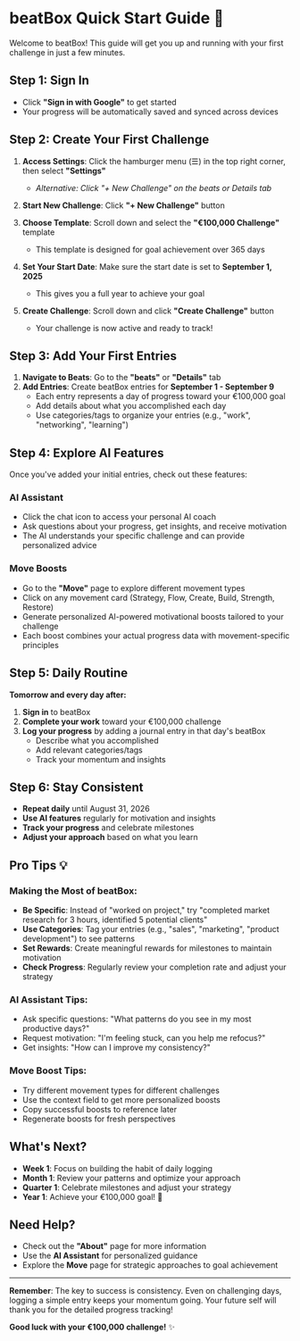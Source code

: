 # beatBox Quick Start Guide 🚀

Welcome to beatBox! This guide will get you up and running with your first challenge in just a few minutes.

## Step 1: Sign In
- Click **"Sign in with Google"** to get started
- Your progress will be automatically saved and synced across devices

## Step 2: Create Your First Challenge
1. **Access Settings**: Click the hamburger menu (☰) in the top right corner, then select **"Settings"**
   - *Alternative: Click "+ New Challenge" on the beats or Details tab*

2. **Start New Challenge**: Click **"+ New Challenge"** button

3. **Choose Template**: Scroll down and select the **"€100,000 Challenge"** template
   - This template is designed for goal achievement over 365 days

4. **Set Your Start Date**: Make sure the start date is set to **September 1, 2025**
   - This gives you a full year to achieve your goal

5. **Create Challenge**: Scroll down and click **"Create Challenge"** button
   - Your challenge is now active and ready to track!

## Step 3: Add Your First Entries
1. **Navigate to Beats**: Go to the **"beats"** or **"Details"** tab
2. **Add Entries**: Create beatBox entries for **September 1 - September 9**
   - Each entry represents a day of progress toward your €100,000 goal
   - Add details about what you accomplished each day
   - Use categories/tags to organize your entries (e.g., "work", "networking", "learning")

## Step 4: Explore AI Features
Once you've added your initial entries, check out these features:

### AI Assistant
- Click the chat icon to access your personal AI coach
- Ask questions about your progress, get insights, and receive motivation
- The AI understands your specific challenge and can provide personalized advice

### Move Boosts
- Go to the **"Move"** page to explore different movement types
- Click on any movement card (Strategy, Flow, Create, Build, Strength, Restore)
- Generate personalized AI-powered motivational boosts tailored to your challenge
- Each boost combines your actual progress data with movement-specific principles

## Step 5: Daily Routine
**Tomorrow and every day after:**

1. **Sign in** to beatBox
2. **Complete your work** toward your €100,000 challenge
3. **Log your progress** by adding a journal entry in that day's beatBox
   - Describe what you accomplished
   - Add relevant categories/tags
   - Track your momentum and insights

## Step 6: Stay Consistent
- **Repeat daily** until August 31, 2026
- **Use AI features** regularly for motivation and insights
- **Track your progress** and celebrate milestones
- **Adjust your approach** based on what you learn

## Pro Tips 💡

### Making the Most of beatBox:
- **Be Specific**: Instead of "worked on project," try "completed market research for 3 hours, identified 5 potential clients"
- **Use Categories**: Tag your entries (e.g., "sales", "marketing", "product development") to see patterns
- **Set Rewards**: Create meaningful rewards for milestones to maintain motivation
- **Check Progress**: Regularly review your completion rate and adjust your strategy

### AI Assistant Tips:
- Ask specific questions: "What patterns do you see in my most productive days?"
- Request motivation: "I'm feeling stuck, can you help me refocus?"
- Get insights: "How can I improve my consistency?"

### Move Boost Tips:
- Try different movement types for different challenges
- Use the context field to get more personalized boosts
- Copy successful boosts to reference later
- Regenerate boosts for fresh perspectives

## What's Next?
- **Week 1**: Focus on building the habit of daily logging
- **Month 1**: Review your patterns and optimize your approach
- **Quarter 1**: Celebrate milestones and adjust your strategy
- **Year 1**: Achieve your €100,000 goal! 🎉

## Need Help?
- Check out the **"About"** page for more information
- Use the **AI Assistant** for personalized guidance
- Explore the **Move** page for strategic approaches to goal achievement

---

**Remember**: The key to success is consistency. Even on challenging days, logging a simple entry keeps your momentum going. Your future self will thank you for the detailed progress tracking!

**Good luck with your €100,000 challenge!** ✨
